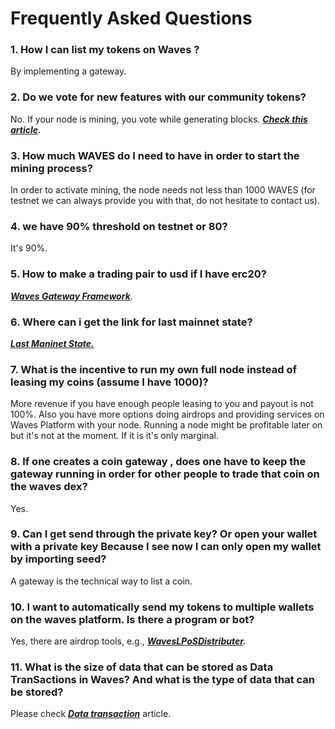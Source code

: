 # Frequently Asked Questions

### 1. How I can list my tokens on Waves ?

By implementing a gateway.

### 2. Do we vote for new features with our community tokens?

No. If your node is mining, you vote while generating blocks. [_**Check this article**_](/waves-environment/waves-protocol/activation-protocol)_**.**_

### 3. How much WAVES do I need to have in order to start the mining process?

In order to activate mining, the node needs not less than 1000 WAVES \(for testnet we can always provide you with that, do not hesitate to contact us\).

### 4. we have 90% threshold on testnet or 80?

It's 90%.

### 5. How to make a trading pair to usd if I have erc20?

[_**Waves Gateway Framework**_](https://github.com/jansenmarc/WavesGatewayFramework).

### 6. Where can i get the link for last mainnet state?

[_**Last Maninet State.**_](http://blockchain.wavesnodes.com/)

### 7. What is the incentive to run my own full node instead of leasing my coins \(assume I have 1000\)?

More revenue if you have enough people leasing to you and payout is not 100%. Also you have more options doing airdrops and providing services on Waves Platform with your node. Running a node might be profitable later on but it's not at the moment. If it is it's only marginal.

### 8. If one creates a coin gateway , does one have to keep the gateway running in order for other people to trade that coin on the waves dex?

Yes.

### 9. Can I get send through the private key? Or open your wallet with a private key Because I see now I can only open my wallet by importing seed?

A gateway is the technical way to list a coin.

### 10. I want to automatically send my tokens to multiple wallets on the waves platform. Is there a program or bot?

Yes, there are airdrop tools, e.g., [_**WavesLPoSDistributer**_](https://github.com/jansenmarc/WavesLPoSDistributer)_**.**_

### 11. What is the size of data that can be stored as Data TranSactions in Waves? And what is the type of data that can be stored?

Please check [_**Data transaction**_](/en/blockchain/transaction-type/data-transaction) article.



